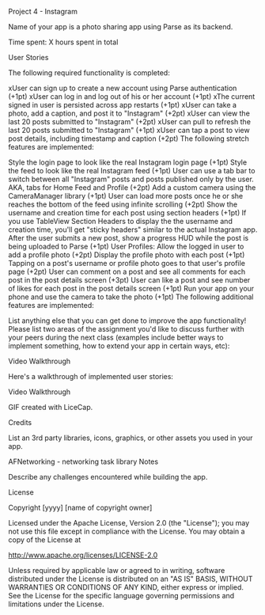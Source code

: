 Project 4 - Instagram

Name of your app is a photo sharing app using Parse as its backend.

Time spent: X hours spent in total

User Stories

The following required functionality is completed:

xUser can sign up to create a new account using Parse authentication (+1pt)
xUser can log in and log out of his or her account (+1pt)
xThe current signed in user is persisted across app restarts (+1pt)
xUser can take a photo, add a caption, and post it to "Instagram" (+2pt)
xUser can view the last 20 posts submitted to "Instagram" (+2pt)
xUser can pull to refresh the last 20 posts submitted to "Instagram" (+1pt)
xUser can tap a post to view post details, including timestamp and caption (+2pt)
The following stretch features are implemented:

Style the login page to look like the real Instagram login page (+1pt)
Style the feed to look like the real Instagram feed (+1pt)
User can use a tab bar to switch between all "Instagram" posts and posts published only by the user. AKA, tabs for Home Feed and Profile (+2pt)
Add a custom camera using the CameraManager library (+1pt)
User can load more posts once he or she reaches the bottom of the feed using infinite scrolling (+2pt)
Show the username and creation time for each post using section headers (+1pt)
If you use TableView Section Headers to display the the username and creation time, you'll get "sticky headers" similar to the actual Instagram app.
After the user submits a new post, show a progress HUD while the post is being uploaded to Parse (+1pt)
User Profiles:
Allow the logged in user to add a profile photo (+2pt)
Display the profile photo with each post (+1pt)
Tapping on a post's username or profile photo goes to that user's profile page (+2pt)
User can comment on a post and see all comments for each post in the post details screen (+3pt)
User can like a post and see number of likes for each post in the post details screen (+1pt)
Run your app on your phone and use the camera to take the photo (+1pt)
The following additional features are implemented:

List anything else that you can get done to improve the app functionality!
Please list two areas of the assignment you'd like to discuss further with your peers during the next class (examples include better ways to implement something, how to extend your app in certain ways, etc):

Video Walkthrough

Here's a walkthrough of implemented user stories:

Video Walkthrough

GIF created with LiceCap.

Credits

List an 3rd party libraries, icons, graphics, or other assets you used in your app.

AFNetworking - networking task library
Notes

Describe any challenges encountered while building the app.

License

Copyright [yyyy] [name of copyright owner]

Licensed under the Apache License, Version 2.0 (the "License"); you may not use this file except in compliance with the License. You may obtain a copy of the License at

http://www.apache.org/licenses/LICENSE-2.0

Unless required by applicable law or agreed to in writing, software distributed under the License is distributed on an "AS IS" BASIS, WITHOUT WARRANTIES OR CONDITIONS OF ANY KIND, either express or implied. See the License for the specific language governing permissions and limitations under the License.
